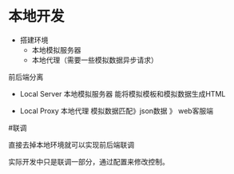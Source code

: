 # 本地开发

- 搭建环境
  - 本地模拟服务器
  - 本地代理（需要一些模拟数据异步请求）
 
前后端分离

- Local Server 本地模拟服务器
能将模拟模板和模拟数据生成HTML

- Local Proxy 本地代理
模拟数据匹配》json数据 》 web客服端

#联调

直接去掉本地环境就可以实现前后端联调

实际开发中只是联调一部分，通过配置来修改控制。